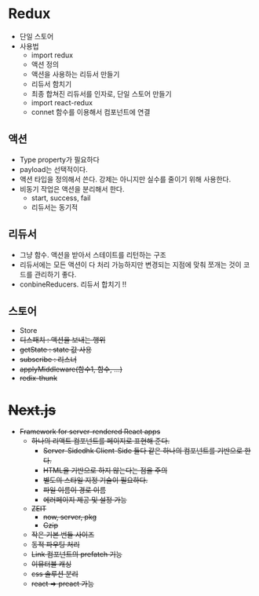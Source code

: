 
# Redux
- 단일 스토어
- 사용법
  - import redux
  - 액션 정의
  - 액션을 사용하는 리듀서 만들기
  - 리듀서 함치기
  - 최종 합쳐진 리듀서를 인자로, 단일 스토어 만들기
  - import react-redux
  - connet 함수를 이용해서 컴포넌트에 연결

## 액션
- Type property가 필요하다
- payload는 선택적이다.
- 액션 타입을 정의해서 쓴다. 강제는 아니지만 실수를 줄이기 위해 사용한다.
- 비동기 작업은 액션을 분리해서 한다.
  - start, success, fail
  - 리듀서는 동기적

## 리듀서
- 그냥 함수. 액션을 받아서 스테이트를 리턴하는 구조
- 리듀서에는 모든 액션이 다 처리 가능하지만 변경되는 지점에 맞춰 쪼개는 것이 코드를 관리하기 좋다.
- conbineReducers. 리듀서 합치기 !!

## 스토어
- Store<S>
- 디스패치 : 액션을 보내는 행위
- getState : state 값 사용
- subscribe : 리스너
- applyMiddleware(함수1, 함수, ...)
- redix-thunk

# Next.js
- Framework for server-rendered React apps
  - 하나의 리액트 컴포넌트를 페이지로 표현해 준다.
    - Server-Sidedhk Client-Side 둘다 같은 하나의 컴포넌트를 기반으로 한다.
    - HTML을 기반으로 하지 않는다는 점을 주의
    - 별도의 스타일 지정 기술이 필요하다.
    - 파일 이름이 경로 이름
    - 에러페이지 제공 및 설정 가능
  - ZEIT
    - now, server, pkg
    - Gzip
  - 작은 기본 번들 사이즈
  - 동적 파우팅 처리
  - Link 컴포넌트의 prefatch 기능
  - 이뮤터블 캐싱
  - css 솔루션 분리
  - react => preact 가능

